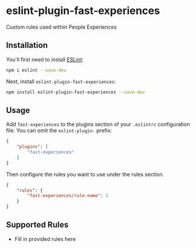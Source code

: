 # eslint-plugin-fast-experiences

Custom rules used within People Experiences

## Installation

You'll first need to install [ESLint](https://eslint.org/):

```sh
npm i eslint --save-dev
```

Next, install `eslint-plugin-fast-experiences`:

```sh
npm install eslint-plugin-fast-experiences --save-dev
```

## Usage

Add `fast-experiences` to the plugins section of your `.eslintrc` configuration file. You can omit the `eslint-plugin-` prefix:

```json
{
    "plugins": [
        "fast-experiences"
    ]
}
```


Then configure the rules you want to use under the rules section.

```json
{
    "rules": {
        "fast-experiences/rule-name": 2
    }
}
```

## Supported Rules

* Fill in provided rules here


